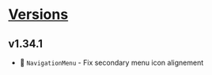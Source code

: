 # [Versions](https://github.com/Tracktor/design-system/releases)

## v1.34.1
- 🐛 `NavigationMenu` - Fix secondary menu icon alignement
